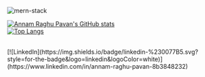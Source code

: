![mern-stack](https://user-images.githubusercontent.com/93469725/206485821-f66f36ac-7f1f-4666-962b-73293cf9d542.png)




[![Annam Raghu Pavan's GitHub stats](https://github-readme-stats.vercel.app/api?username=AR-Pavan&theme=synthwave&show_icons=true)](https://github.com/AR-Pavan/github-readme-stats)
<br />
[![Top Langs](https://github-readme-stats.vercel.app/api/top-langs/?username=AR-Pavan&theme=synthwave&layout=compact&show_icons=true)](https://github.com/AR-Pavan/github-readme-stats)

<br />
[![LinkedIn](https://img.shields.io/badge/linkedin-%230077B5.svg?style=for-the-badge&logo=linkedin&logoColor=white)](https://www.linkedin.com/in/annam-raghu-pavan-8b3848232)

